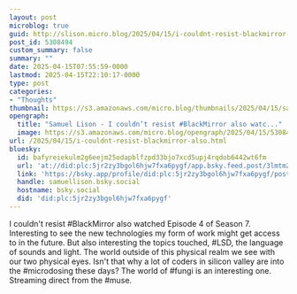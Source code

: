 ```yaml
---
layout: post
microblog: true
guid: http://slison.micro.blog/2025/04/15/i-couldnt-resist-blackmirror-also.html
post_id: 5308494
custom_summary: false
summary: ""
date: 2025-04-15T07:55:59-0000
lastmod: 2025-04-15T22:10:17-0000
type: post
categories:
- "Thoughts"
thumbnail: https://s3.amazonaws.com/micro.blog/thumbnails/2025/04/15/samuellison.com/45d4bedbf4d5bb46d7bfc3a34d4fff04.png
opengraph:
  title: "Samuel Lison - I couldn’t resist #BlackMirror also watc..."
  image: https://s3.amazonaws.com/micro.blog/opengraph/2025/04/15/5308494.png
url: /2025/04/15/i-couldnt-resist-blackmirror-also.html
bluesky:
  id: bafyreiekulm2g6eejm25odapblfzpd33bjo7xcd5upj4rqdob6442wt6fm
  url: 'at://did:plc:5jr2zy3bgol6hjw7fxa6pygf/app.bsky.feed.post/3lmtm27xcl62c'
  link: 'https://bsky.app/profile/did:plc:5jr2zy3bgol6hjw7fxa6pygf/post/3lmtm27xcl62c'
  handle: samuellison.bsky.social
  hostname: bsky.social
  did: 'did:plc:5jr2zy3bgol6hjw7fxa6pygf'
---
```


I couldn't resist #BlackMirror also watched Episode 4 of Season 7. Interesting to see the new technologies my form of work might get access to in the future. But also interesting the topics touched, #LSD, the language of sounds and light. The world outside of this physical realm we see with our two physical eyes. Isn't that why a lot of coders in silicon valley are into the #microdosing these days? The world of #fungi is an interesting one. Streaming direct from the #muse.

